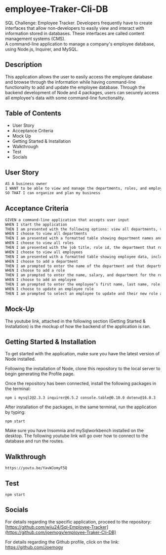 # employee-Traker-Cli-DB
SQL Challenge: Employee Tracker.
Developers frequently have to create interfaces that allow non-developers to easily view and interact with information stored in databases. These interfaces are called content management systems (CMS).  
A command-line application to manage a company's employee database, using Node.js, Inquirer, and MySQL.

## Description

This application allows the user to easily access the employee database and browse through the information while having command-line functionality to add and update the employee database. Through the backend development of Node and 4 packages, users can securely access all employee's data with some command-line functionality.

## Table of Contents

* User Story
* Acceptance Criteria
* Mock Up
* Getting Started & Installation
* Walkthrough
* Test
* Socials

## User Story

```md
AS A business owner
I WANT to be able to view and manage the departments, roles, and employees in my company
SO THAT I can organize and plan my business
```

## Acceptance Criteria

```md
GIVEN a command-line application that accepts user input
WHEN I start the application
THEN I am presented with the following options: view all departments, view all roles, view all employees, add a department, add a role, add an employee, and update an employee role
WHEN I choose to view all departments
THEN I am presented with a formatted table showing department names and department ids
WHEN I choose to view all roles
THEN I am presented with the job title, role id, the department that role belongs to, and the salary for that role
WHEN I choose to view all employees
THEN I am presented with a formatted table showing employee data, including employee ids, first names, last names, job titles, departments, salaries, and managers that the employees report to
WHEN I choose to add a department
THEN I am prompted to enter the name of the department and that department is added to the database
WHEN I choose to add a role
THEN I am prompted to enter the name, salary, and department for the role and that role is added to the database
WHEN I choose to add an employee
THEN I am prompted to enter the employee’s first name, last name, role, and manager, and that employee is added to the database
WHEN I choose to update an employee role
THEN I am prompted to select an employee to update and their new role and this information is updated in the database 
```

## Mock-Up

The youtube link, attached in the following section (Getting Started & Installation) is the mockup of how the backend of the application is ran.

## Getting Started & Installation

To get started with the application,  make sure you have the latest version of Node installed.

Following the installation of Node, clone this repository to the local server to begin generating the Profile page.

Once the repository has been connected, install the following packages in the terminal:
```
npm i mysql2@2.3.3 inquirer@6.5.2 console.table@0.10.0 dotenv@16.0.3
```
After installation of the packages, in the same terminal, run the application by typing:

```
npm start
```

Make sure you have Insomnia and mySqlworkbench installed on the desktop. The following youtube link will go over how to connect to the database and run the routes.

## Walkthrough
```
https://youtu.be/YavWJomyF5Q
```

## Test

```
npm start
```

## Socials

For details regarding the specific application, proceed to the repository: [https://github.com/wiju24/Sql-Employee-Tracker](https://github.com/joemogy/employee-Traker-Cli-DB)

For details regarding the Github profile, click on the link: https://github.com/Joemogy
